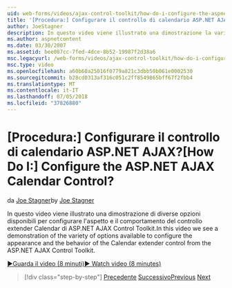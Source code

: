 ```yaml
---
uid: web-forms/videos/ajax-control-toolkit/how-do-i-configure-the-aspnet-ajax-calendar-control
title: '[Procedura:] Configurare il controllo di calendario ASP.NET AJAX? | Microsoft Docs'
author: JoeStagner
description: In questo video viene illustrato una dimostrazione la varietà di opzioni disponibili per configurare l'aspetto e il comportamento del controllo extender Calendar da t...
ms.author: aspnetcontent
ms.date: 03/30/2007
ms.assetid: bee087cc-7fed-4dce-8b52-19987f2d38a6
msc.legacyurl: /web-forms/videos/ajax-control-toolkit/how-do-i-configure-the-aspnet-ajax-calendar-control
msc.type: video
ms.openlocfilehash: a60b60a25016f0779a821c3dbb50b061e0002530
ms.sourcegitcommit: b28cd0313af316c051c2ff8549865bff67f2fbb4
ms.translationtype: MT
ms.contentlocale: it-IT
ms.lasthandoff: 07/05/2018
ms.locfileid: "37826880"
---
```

<a name="how-do-i-configure-the-aspnet-ajax-calendar-control"></a><span data-ttu-id="60da5-104">[Procedura:] Configurare il controllo di calendario ASP.NET AJAX?</span><span class="sxs-lookup"><span data-stu-id="60da5-104">[How Do I:] Configure the ASP.NET AJAX Calendar Control?</span></span>
====================
<span data-ttu-id="60da5-105">da [Joe Stagner](https://github.com/JoeStagner)</span><span class="sxs-lookup"><span data-stu-id="60da5-105">by [Joe Stagner](https://github.com/JoeStagner)</span></span>

<span data-ttu-id="60da5-106">In questo video viene illustrato una dimostrazione di diverse opzioni disponibili per configurare l'aspetto e il comportamento del controllo extender Calendar di ASP.NET AJAX Control Toolkit.</span><span class="sxs-lookup"><span data-stu-id="60da5-106">In this video we see a demonstration of the variety of options available to configure the appearance and the behavior of the Calendar extender control from the ASP.NET AJAX Control Toolkit.</span></span>

[<span data-ttu-id="60da5-107">&#9654;Guarda il video (8 minuti)</span><span class="sxs-lookup"><span data-stu-id="60da5-107">&#9654; Watch video (8 minutes)</span></span>](https://channel9.msdn.com/Blogs/ASP-NET-Site-Videos/how-do-i-configure-the-aspnet-ajax-calendar-control)

> [!div class="step-by-step"]
> <span data-ttu-id="60da5-108">[Precedente](how-do-i-use-the-aspnet-ajax-autocomplete-control.md)
> [Successivo](how-do-i-use-the-aspnet-ajax-dropdown-control.md)</span><span class="sxs-lookup"><span data-stu-id="60da5-108">[Previous](how-do-i-use-the-aspnet-ajax-autocomplete-control.md)
[Next](how-do-i-use-the-aspnet-ajax-dropdown-control.md)</span></span>
